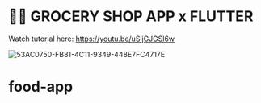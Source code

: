 # 🥑📱 GROCERY SHOP APP x FLUTTER

Watch tutorial here: https://youtu.be/uSljGJGSl6w

![53AC0750-FB81-4C11-9349-448E7FC4717E](https://user-images.githubusercontent.com/29016489/202695738-b37d8ffe-a2c7-41fb-9719-b032bb1ab8c4.JPG)
# food-app
